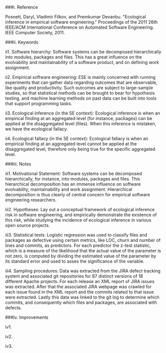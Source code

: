 ###i. Reference

Posnett, Daryl, Vladimir Filkov, and Premkumar Devanbu. "Ecological inference in empirical software engineering." Proceedings of the 2011 26th IEEE/ACM International Conference on Automated Software Engineering. IEEE Computer Society, 2011.

###ii. Keywords

ii1. Software hierarchy: Software systems can be decomposed hierarchically into modules, packages and files. This has a great influence on the evolvability and maintainability of a software product, and on defining work assignment. 

ii2. Empirical software engineering: ESE is mainly concerned with running experiments that can gather data regarding outcomes that are observable, like quality and productivity. Such outcomes are subject to large-sample studies, so that statistical methods can be brought to bear for hypothesis testing, and machine learning methods on past data can be built into tools that support programming tasks.
    
ii3. Ecological inference (in the SE context): Ecological inference is when an empirical finding at an aggregated level (for instance, packages) can be applied at the disaggregated level (files). When this inference is mistaken, we
have the ecological fallacy.
    
ii4. Ecological fallacy (in the SE context): Ecological fallacy is when an empirical finding at an aggregated level cannot be applied at the disaggregated level, therefore only being true for the specific aggregated level.

###iii. Notes

iii1. Motivational Statement: Software systems can be decomposed hierarchically, for instance, into modules, packages and files. This hierarchical decomposition has an immense influence on software evolvability, maintainability and work assignment. Hierarchical decomposition is thus clearly of central concern for empirical software engineering researchers. 
    
iii2. Hypotheses: Lay out a conceptual framework of ecological inference risk in software engineering, and empirically demonstrate the existence of this risk, while studying the incidence of ecological inference in various open source projects.
    
iii3. Statistical tests: Logistic regression was used to classify files and packages as defective using certain metrics, like LOC, churn and number of lines and commits, as predictors. For each predictor the z-test statistic, which is a measure of the likelihood that the actual value of the parameter is not zero, is computed by dividing the estimated value of the parameter by its standard error and used to asses the significance of the variable.
    
iii4. Sampling procedures: Data was extracted from the JIRA defect tracking system and associated git repositories for 87 distinct versions of 18 different Apache projects. For each release an XML report of JIRA issues was extracted. After that the associated JIRA webpage was crawled for each issue found in the XML report and the commits related to that issue were extracted. Lastly this data was linked to the git log to determine which commits, and consequently which files and packages, are associated with defects. 

###iv. Improvements

iv1. 

iv2. 

iv3. 
